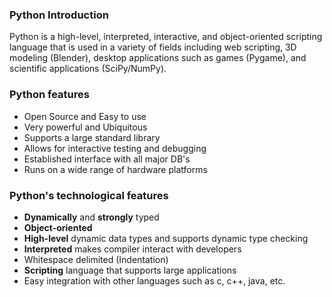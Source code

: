 ### Python Introduction

Python is a high-level, interpreted, interactive, and object-oriented scripting language that is used in a variety of fields including web scripting, 3D modeling (Blender), desktop applications such as games (Pygame), and scientific applications (SciPy/NumPy).

### Python features

  - Open Source and Easy to use
  - Very powerful and Ubiquitous
  - Supports a large standard library
  - Allows for interactive testing and debugging
  - Established interface with all major DB's
  - Runs on a wide range of hardware platforms

### Python's technological features

  - **Dynamically** and **strongly** typed
  - **Object-oriented**
  - **High-level** dynamic data types and supports dynamic type checking
  - **Interpreted** makes compiler interact with developers
  - Whitespace delimited (Indentation)
  - **Scripting** language that supports large applications
  - Easy integration with other languages such as c, c++, java, etc. 